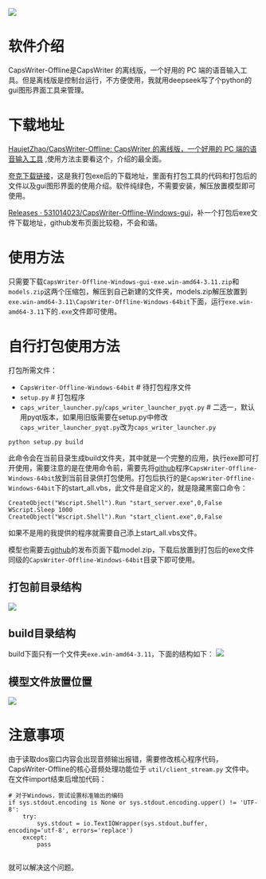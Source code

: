 ![](https://aliyun.93dd.top/picgo/20250901171510426.png)

# 软件介绍
CapsWriter-Offline是CapsWriter 的离线版，一个好用的 PC 端的语音输入工具。但是离线版是控制台运行，不方便使用，我就用deepseek写了个python的gui图形界面工具来管理。
# 下载地址
[HaujetZhao/CapsWriter-Offline: CapsWriter 的离线版，一个好用的 PC 端的语音输入工具](https://github.com/HaujetZhao/CapsWriter-Offline) ,使用方法主要看这个，介绍的最全面。

[夸克下载链接](https://pan.quark.cn/s/caa29c83e985)，这是我打包exe后的下载地址，里面有打包工具的代码和打包后的文件以及gui图形界面的使用介绍。软件纯绿色，不需要安装，解压放置模型即可使用。

[Releases · 531014023/CapsWriter-Offline-Windows-gui](https://github.com/531014023/CapsWriter-Offline-Windows-gui/releases)，补一个打包后exe文件下载地址，github发布页面比较稳，不会和谐。

# 使用方法
只需要下载`CapsWriter-Offline-Windows-gui-exe.win-amd64-3.11.zip`和`models.zip`这两个压缩包，解压到自己新建的文件夹，models.zip解压放置到`exe.win-amd64-3.11\CapsWriter-Offline-Windows-64bit`下面，运行`exe.win-amd64-3.11`下的`.exe`文件即可使用。

# 自行打包使用方法

打包所需文件：
- `CapsWriter-Offline-Windows-64bit` # 待打包程序文件
- `setup.py` # 打包程序
- `caps_writer_launcher.py`/`caps_writer_launcher_pyqt.py` # 二选一，默认用pyqt版本，如果用旧版需要在setup.py中修改`caps_writer_launcher_pyqt.py`改为`caps_writer_launcher.py`

```
python setup.py build
```
此命令会在当前目录生成build文件夹，其中就是一个完整的应用，执行exe即可打开使用，需要注意的是在使用命令前，需要先将[github](https://github.com/HaujetZhao/CapsWriter-Offline)程序`CapsWriter-Offline-Windows-64bit`放到当前目录供打包使用。打包后执行的是`CapsWriter-Offline-Windows-64bit`下的start_all.vbs，此文件是自定义的，就是隐藏黑窗口命令：
```
CreateObject("Wscript.Shell").Run "start_server.exe",0,False
WScript.Sleep 1000
CreateObject("Wscript.Shell").Run "start_client.exe",0,False
```
如果不是用的我提供的程序就需要自己添上start_all.vbs文件。

模型也需要去[github](https://github.com/HaujetZhao/CapsWriter-Offline)的发布页面下载model.zip，下载后放置到打包后的exe文件同级的`CapsWriter-Offline-Windows-64bit`目录下即可使用。
## 打包前目录结构
![](https://aliyun.93dd.top/picgo/20250901163957774.png)

## build目录结构
build下面只有一个文件夹`exe.win-amd64-3.11`，下面的结构如下：
![](https://aliyun.93dd.top/picgo/20250901164041139.png)

## 模型文件放置位置
![](https://aliyun.93dd.top/picgo/20250901164222308.png)


# 注意事项
由于读取dos窗口内容会出现音频输出报错，需要修改核心程序代码，CapsWriter-Offline的核心音频处理功能位于 `util/client_stream.py` 文件中。在文件import结束后增加代码：
```
# 对于Windows，尝试设置标准输出的编码
if sys.stdout.encoding is None or sys.stdout.encoding.upper() != 'UTF-8':
    try:
        sys.stdout = io.TextIOWrapper(sys.stdout.buffer, encoding='utf-8', errors='replace')
    except:
        pass
        
```
就可以解决这个问题。